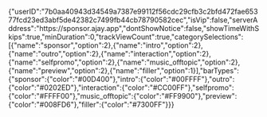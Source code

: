 {"userID":"7b0aa40943d34549a7387e99112f56cdc29cfb3c2bfd472fae65377fcd23ed3abf5de42382c7499fb44cb78790582cec","isVip":false,"serverAddress":"https:\/\/sponsor.ajay.app","dontShowNotice":false,"showTimeWithSkips":true,"minDuration":0,"trackViewCount":true,"categorySelections":[{"name":"sponsor","option":2},{"name":"intro","option":2},{"name":"outro","option":2},{"name":"interaction","option":2},{"name":"selfpromo","option":2},{"name":"music_offtopic","option":2},{"name":"preview","option":2},{"name":"filler","option":1}],"barTypes":{"sponsor":{"color":"#00D400"},"intro":{"color":"#00FFFF"},"outro":{"color":"#0202ED"},"interaction":{"color":"#CC00FF"},"selfpromo":{"color":"#FFFF00"},"music_offtopic":{"color":"#FF9900"},"preview":{"color":"#008FD6"},"filler":{"color":"#7300FF"}}}
